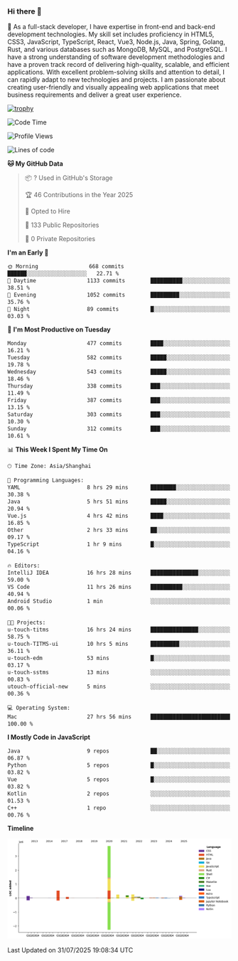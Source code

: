 ### Hi there 👋

🌱 As a full-stack developer, I have expertise in front-end and back-end development technologies. My skill set includes proficiency in HTML5, CSS3, JavaScript, TypeScript, React, Vue3, Node.js, Java, Spring, Golang, Rust, and various databases such as MongoDB, MySQL, and PostgreSQL. I have a strong understanding of software development methodologies and have a proven track record of delivering high-quality, scalable, and efficient applications. With excellent problem-solving skills and attention to detail, I can rapidly adapt to new technologies and projects. I am passionate about creating user-friendly and visually appealing web applications that meet business requirements and deliver a great user experience.

[![trophy](https://github-profile-trophy.vercel.app/?username=elton&rank=SECRET,SSS,SS,S,AAA,AA,A&theme=onedark&no-frame=true&margin-w=10)](https://github.com/ryo-ma/github-profile-trophy)

<!--START_SECTION:waka-->
![Code Time](http://img.shields.io/badge/Code%20Time-1%2C827%20hrs%202%20mins-blue)

![Profile Views](http://img.shields.io/badge/Profile%20Views-0-blue)

![Lines of code](https://img.shields.io/badge/From%20Hello%20World%20I%27ve%20Written-5.8%20million%20lines%20of%20code-blue)

**🐱 My GitHub Data** 

> 📦 ? Used in GitHub's Storage 
 > 
> 🏆 46 Contributions in the Year 2025
 > 
> 💼 Opted to Hire
 > 
> 📜 133 Public Repositories 
 > 
> 🔑 0 Private Repositories 
 > 
**I'm an Early 🐤** 

```text
🌞 Morning                668 commits         ██████░░░░░░░░░░░░░░░░░░░   22.71 % 
🌆 Daytime                1133 commits        ██████████░░░░░░░░░░░░░░░   38.51 % 
🌃 Evening                1052 commits        █████████░░░░░░░░░░░░░░░░   35.76 % 
🌙 Night                  89 commits          █░░░░░░░░░░░░░░░░░░░░░░░░   03.03 % 
```
📅 **I'm Most Productive on Tuesday** 

```text
Monday                   477 commits         ████░░░░░░░░░░░░░░░░░░░░░   16.21 % 
Tuesday                  582 commits         █████░░░░░░░░░░░░░░░░░░░░   19.78 % 
Wednesday                543 commits         █████░░░░░░░░░░░░░░░░░░░░   18.46 % 
Thursday                 338 commits         ███░░░░░░░░░░░░░░░░░░░░░░   11.49 % 
Friday                   387 commits         ███░░░░░░░░░░░░░░░░░░░░░░   13.15 % 
Saturday                 303 commits         ███░░░░░░░░░░░░░░░░░░░░░░   10.30 % 
Sunday                   312 commits         ███░░░░░░░░░░░░░░░░░░░░░░   10.61 % 
```


📊 **This Week I Spent My Time On** 

```text
🕑︎ Time Zone: Asia/Shanghai

💬 Programming Languages: 
YAML                     8 hrs 29 mins       ████████░░░░░░░░░░░░░░░░░   30.38 % 
Java                     5 hrs 51 mins       █████░░░░░░░░░░░░░░░░░░░░   20.94 % 
Vue.js                   4 hrs 42 mins       ████░░░░░░░░░░░░░░░░░░░░░   16.85 % 
Other                    2 hrs 33 mins       ██░░░░░░░░░░░░░░░░░░░░░░░   09.17 % 
TypeScript               1 hr 9 mins         █░░░░░░░░░░░░░░░░░░░░░░░░   04.16 % 

🔥 Editors: 
IntelliJ IDEA            16 hrs 28 mins      ███████████████░░░░░░░░░░   59.00 % 
VS Code                  11 hrs 26 mins      ██████████░░░░░░░░░░░░░░░   40.94 % 
Android Studio           1 min               ░░░░░░░░░░░░░░░░░░░░░░░░░   00.06 % 

🐱‍💻 Projects: 
u-touch-titms            16 hrs 24 mins      ███████████████░░░░░░░░░░   58.75 % 
u-touch-TITMS-ui         10 hrs 5 mins       █████████░░░░░░░░░░░░░░░░   36.11 % 
u-touch-edm              53 mins             █░░░░░░░░░░░░░░░░░░░░░░░░   03.17 % 
u-touch-sstms            13 mins             ░░░░░░░░░░░░░░░░░░░░░░░░░   00.83 % 
utouch-official-new      5 mins              ░░░░░░░░░░░░░░░░░░░░░░░░░   00.36 % 

💻 Operating System: 
Mac                      27 hrs 56 mins      █████████████████████████   100.00 % 
```

**I Mostly Code in JavaScript** 

```text
Java                     9 repos             ██░░░░░░░░░░░░░░░░░░░░░░░   06.87 % 
Python                   5 repos             █░░░░░░░░░░░░░░░░░░░░░░░░   03.82 % 
Vue                      5 repos             █░░░░░░░░░░░░░░░░░░░░░░░░   03.82 % 
Kotlin                   2 repos             ░░░░░░░░░░░░░░░░░░░░░░░░░   01.53 % 
C++                      1 repo              ░░░░░░░░░░░░░░░░░░░░░░░░░   00.76 % 
```



**Timeline**

![Lines of Code chart](https://raw.githubusercontent.com/elton/elton/main/assets/bar_graph.png)


 Last Updated on 31/07/2025 19:08:34 UTC
<!--END_SECTION:waka-->

<!--
**elton/elton** is a ✨ _special_ ✨ repository because its `README.md` (this file) appears on your GitHub profile.

Here are some ideas to get you started:

- 🔭 I’m currently working on ...
- 🌱 I’m currently learning ...
- 👯 I’m looking to collaborate on ...
- 🤔 I’m looking for help with ...
- 💬 Ask me about ...
- 📫 How to reach me: ...
- 😄 Pronouns: ...
- ⚡ Fun fact: ...
-->
